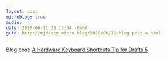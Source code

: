 ```yaml
---
layout: post
microblog: true
audio: 
date: 2018-06-11 23:13:54 -0400
guid: http://mjdescy.micro.blog/2018/06/12/blog-post-a.html
---
```

Blog post: [A Hardware Keyboard Shortcuts Tip for Drafts 5](https://mjdescy.me/2018/06/11/a-hardware-keyboard-shortcuts-tip-for-drafts-5/)
